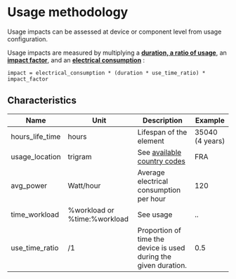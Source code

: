 # Usage methodology

Usage impacts can be assessed at device or component level from usage configuration. 

Usage impacts are measured by multiplying a **[duration, a ratio of usage](duration.md)**, an **[impact factor](elec_factors.md)**, and an **[electrical consumption](elec_conso.md)** :

```impact = electrical_consumption * (duration * use_time_ratio) * impact_factor```

## Characteristics

| Name            | Unit                         | Description                                                      | Example         |
|-----------------|------------------------------|------------------------------------------------------------------|-----------------|
| hours_life_time | hours                        | Lifespan of the element                                          | 35040 (4 years) |
| usage_location  | trigram                      | See [available country codes](countries.md)                      | FRA             |
| avg_power       | Watt/hour                    | Average electrical consumption per hour                          | 120             |
| time_workload   | %workload or %time:%workload | See usage                                                        | ..              |
| use_time_ratio  | /1                           | Proportion of time the device is used during the given duration. | 0.5             |

